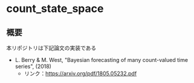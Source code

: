 # count_state_space

## 概要
本リポジトリは下記論文の実装である  
- L. Berry & M. West, "Bayesian forecasting of many count-valued time series", (2018)
  - リンク：https://arxiv.org/pdf/1805.05232.pdf